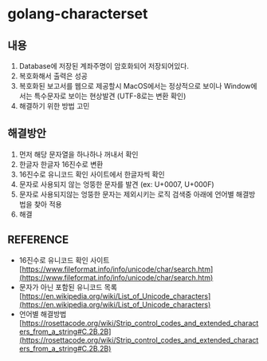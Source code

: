 # golang-characterset

## 내용
1. Database에 저장된 계좌주명이 암호화되어 저장되어있다.
1. 복호화해서 출력은 성공
1. 복호화된 보고서를 웹으로 제공할시 MacOS에서는 정상적으로 보이나 Window에서는 특수문자로 보이는 현상발견 (UTF-8로는 변환 확인)
1. 해결하기 위한 방법 고민

## 해결방안
1. 먼저 해당 문자열을 하나하나 꺼내서 확인
1. 한글자 한글자 16진수로 변환
1. 16진수로 유니코드 확인 사이트에서 한글자씩 확인
1. 문자로 사용되지 않는 엉뚱한 문자를 발견 (ex: U+0007, U+000F)
1. 문자로 사용되지않는 엉뚱한 문자는 제외시키는 로직 검색중 아래에 언어별 해결방법을 찾아 적용
1. 해결

## REFERENCE
- 16진수로 유니코드 확인 사이트 [https://www.fileformat.info/info/unicode/char/search.htm](https://www.fileformat.info/info/unicode/char/search.htm)
- 문자가 아닌 포함된 유니코드 목록 [https://en.wikipedia.org/wiki/List_of_Unicode_characters](https://en.wikipedia.org/wiki/List_of_Unicode_characters)
- 언어별 해결방법 [https://rosettacode.org/wiki/Strip_control_codes_and_extended_characters_from_a_string#C.2B.2B](https://rosettacode.org/wiki/Strip_control_codes_and_extended_characters_from_a_string#C.2B.2B)
